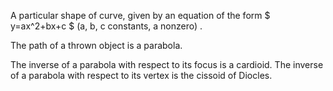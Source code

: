 A particular shape of curve, given by an equation of the form
$ y=ax^2+bx+c $ (a, b, c constants, a nonzero) .

The path of a thrown object is a parabola.

The inverse of a parabola with respect to its focus is a cardioid. The
inverse of a parabola with respect to its vertex is the cissoid of
Diocles.
